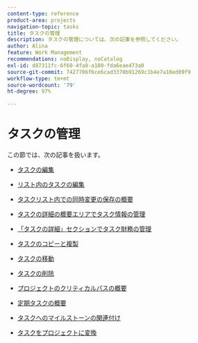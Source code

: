 ```yaml
---
content-type: reference
product-area: projects
navigation-topic: tasks
title: タスクの管理
description: タスクの管理については、次の記事を参照してください。
author: Alina
feature: Work Management
recommendations: noDisplay, noCatalog
exl-id: d87311fc-6f60-4fa8-a180-fda6eae473a0
source-git-commit: 7427706f6ce6cad3370b91269c1b4e7a10ed09f9
workflow-type: tm+mt
source-wordcount: '79'
ht-degree: 97%

---
```


# タスクの管理

この節では、次の記事を扱います。

* [タスクの編集](../../../manage-work/tasks/manage-tasks/edit-tasks.md)
* [リスト内のタスクの編集](../../../manage-work/tasks/manage-tasks/edit-tasks-in-a-list.md)
* [タスクリスト内での同時変更の保存の概要](../../../manage-work/tasks/manage-tasks/save-concurrent-changes-in-a-task-list.md)

  <!--
  <li><a href="../../../manage-work/tasks/manage-tasks/manage-task-details-forms-finances.md" class="MCXref xref" xrefformat="{para}">Manage task details, custom forms, and finances</a> (drafted not to lose the TOC spot, but the article is in draft)</li>
  -->

* [タスクの詳細の概要エリアでタスク情報の管理](../../../manage-work/tasks/manage-tasks/task-information-in-overview.md)
* [「タスクの詳細」セクションでタスク財務の管理](../../../manage-work/tasks/manage-tasks/task-finances-in-details.md)
* [タスクのコピーと複製](../../../manage-work/tasks/manage-tasks/copy-and-duplicate-tasks.md)
* [タスクの移動](../../../manage-work/tasks/manage-tasks/move-tasks.md)
* [タスクの削除](../../../manage-work/tasks/manage-tasks/delete-tasks.md)
* [プロジェクトのクリティカルパスの概要](../../../manage-work/tasks/manage-tasks/critical-path.md)
* [定期タスクの概要](../../../manage-work/tasks/manage-tasks/recurring-tasks-overview.md)
* [タスクへのマイルストーンの関連付け](../../../manage-work/tasks/manage-tasks/associate-milestones-with-tasks.md)
* [タスクをプロジェクトに変換](../../../manage-work/tasks/manage-tasks/convert-task-to-project.md)
